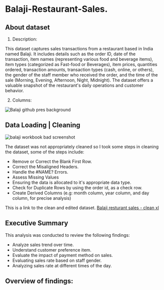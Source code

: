 # Balaji-Restaurant-Sales.
## About dataset

1. Description:

This dataset captures sales transactions from a restaurant based in India named Balaji.
It includes details such as the order ID, date of the transaction, item names (representing various food and beverage items), item types (categorized as Fast-food or Beverages), item prices, quantities ordered, transaction amounts, transaction types (cash, online, or others), the gender of the staff member who received the order, and the time of the sale (Morning, Evening, Afternoon, Night, Midnight). The dataset offers a valuable snapshot of the restaurant's daily operations and customer behavior.

2. Columns: 

![Balaji github pres background](https://github.com/user-attachments/assets/6fa469eb-c560-446b-9f74-5fe1bde61917)

## Data Loading | Cleaning


![balaji workbook bad screenshot](https://github.com/user-attachments/assets/e676c846-2888-40f6-8bbe-5d5c749ad6d2)

The dataset was not appropriately cleaned so I took some steps in cleaning the dataset, some of the steps include:
- Remove or Correct the Blank First Row.
- Correct the Misaligned Headers.
- Handle the #NAME? Errors.
- Assess Missing Values
- Ensuring the data is allocated to it's appropriate data type.
- Check for Duplicate Rows by using the order id, as a check row.
- Create Derived Columns (e.g: month column, year column, and day column, for precise analysis)

This is a link to the clean and edited dataset.
[Balaji resturant sales - clean xl](https://github.com/user-attachments/files/20374171/Balaji.Fast.resturant.sales.-.worked.on.xlsx)

## Executive Summary
This analysis was conducted to review the following findings:
- Analyze sales trend over time.
- Understand customer preference item.
- Evaluate the impact of payment method on sales.
- Evaluating sales rate based on staff gender.
- Analyzing sales rate at different times of the day.
## Overview of findings:

